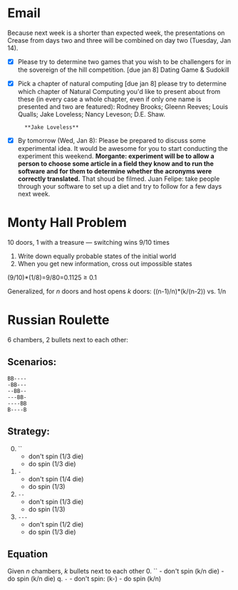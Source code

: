 # Email
Because next week is a shorter than expected week, the presentations on Crease from days two and three will be combined on day two (Tuesday, Jan 14).

- [x] Please try to determine two games that you wish to be challengers for in the sovereign of the hill competition. [due jan 8]
	Dating Game & Sudokill
- [x] Pick a chapter of natural computing [due jan 8]
		please try to determine which chapter of 
		Natural Computing you'd like to present about from these (in every
		case a whole chapter, even if only one name is presented and two
		are featured):
		Rodney Brooks; Gleenn Reeves; Louis Qualls; Jake Loveless; Nancy Leveson; D.E. Shaw.

		**Jake Loveless**

- [x] By tomorrow (Wed, Jan 8):
Please be prepared to discuss some experimental idea.
It would be awesome for you to start conducting the experiment this weekend.
**Morgante: experiment will be to allow a person to choose some article in a field they know and to run the software and for them to determine whether the acronyms were correctly translated.** That shoud be filmed.
Juan Felipe: take people through your software to set up a diet and try to follow for a few days next week.

# Monty Hall Problem
10 doors, 1 with a treasure — switching wins 9/10 times

1. Write down equally probable states of the initial world
2. When you get new information, cross out impossible states

(9/10)*(1/8)=9/80=0.1125 ≥ 0.1

Generalized, for *n* doors and host opens *k* doors:
((n-1)/n)*(k/(n-2)) vs. 1/n

# Russian Roulette
6 chambers, 2 bullets next to each other:

## Scenarios:
	BB----
	-BB---
	--BB--
	---BB-
	----BB
	B----B

## Strategy:
0. ``
	- don't spin (1/3 die)
	- do spin (1/3 die)
1. `-`
	- don't spin (1/4 die)
	- do spin (1/3)
2. `--`
	- don't spin (1/3 die)
	- do spin (1/3)
3. `---`
	- don't spin (1/2 die)
	- do spin (1/3 die)

## Equation
Given *n* chambers, *k* bullets next to each other
0. ``
	- don't spin (k/n die)
	- do spin (k/n die)
q. `-`
	- don't spin: (k-)
	- do spin (k/n)